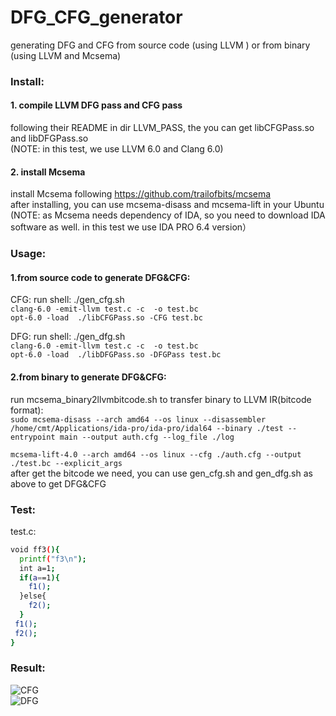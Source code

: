 # DFG_CFG_generator
generating DFG and CFG from source code (using LLVM ) or from binary (using LLVM and Mcsema)

### Install:  
#### 1. compile LLVM DFG pass and CFG pass   
following their README in dir LLVM_PASS, the you can get libCFGPass.so and libDFGPass.so   
(NOTE: in this test, we use LLVM 6.0 and Clang 6.0)  
  
#### 2. install Mcsema  
install Mcsema following  https://github.com/trailofbits/mcsema  
after installing, you can use mcsema-disass and mcsema-lift in your Ubuntu  
(NOTE: as Mcsema needs dependency of IDA, so you need to download IDA software as well. in this test we use IDA PRO 6.4 version）  

### Usage:  
#### 1.from source code to generate DFG&CFG:  
CFG: run shell: ./gen_cfg.sh    
`clang-6.0 -emit-llvm test.c -c  -o test.bc`   
`opt-6.0 -load  ./libCFGPass.so -CFG test.bc`  

DFG: run shell: ./gen_dfg.sh  
`clang-6.0 -emit-llvm test.c -c  -o test.bc`  
`opt-6.0 -load  ./libDFGPass.so -DFGPass test.bc`  

#### 2.from binary to generate DFG&CFG:  
run mcsema_binary2llvmbitcode.sh to transfer binary to LLVM IR(bitcode format):  
`sudo mcsema-disass --arch amd64 --os linux --disassembler /home/cmt/Applications/ida-pro/ida-pro/idal64 --binary ./test --entrypoint main --output auth.cfg --log_file ./log`  

`mcsema-lift-4.0 --arch amd64 --os linux --cfg ./auth.cfg --output ./test.bc --explicit_args`  
after get the bitcode we need, you can use gen_cfg.sh and gen_dfg.sh as above to get DFG&CFG  

### Test:  
test.c:  
```bash
void ff3(){
  printf("f3\n");
  int a=1;
  if(a==1){
    f1();
  }else{
    f2();
  }
 f1();
 f2();
}

```

### Result:  
![CFG](https://github.com/meton-robean/CFG_DFG_generator/blob/master/imgs/cfg/f3_cfg.png )  
![DFG](https://github.com/meton-robean/CFG_DFG_generator/blob/master/imgs/dfg/f3_dfg.png )   



